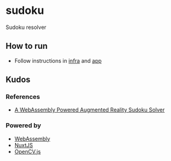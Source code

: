 # sudoku
Sudoku resolver

## How to run
- Follow instructions in [infra](./infra) and [app](./app)

## Kudos
### References
- [A WebAssembly Powered Augmented Reality Sudoku Solver](https://blog.scottlogic.com/2020/01/03/webassembly-sudoku-solver.html)

### Powered by
- [WebAssembly](https://www.rust-lang.org/what/wasm)
- [NuxtJS](https://nuxtjs.org/)
- [OpenCV.js](https://docs.opencv.org/master/d5/d10/tutorial_js_root.html)
